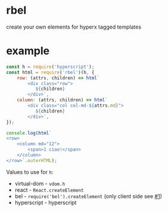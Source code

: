 # rbel

create your own elements for hyperx tagged templates

# example

```js
const h = require('hyperscript');
const html = require('rbel')(h, {
    row: (attrs, children) => html`
        <div class="row">
           ${children}
        </div>`,
    column: (attrs, children) => html`
        <div class="col col-md-${attrs.md}">
           ${children}
        </div>`,
});

console.log(html`
<row>
    <column md="12">
        <span>1 ciao!</span>
    </column>
</row>`.outerHTML);
```

Values to use for `h`:

* virtual-dom - `vdom.h`
* react - `React.createElement`
* bel - `require('bel').createElement` (only client side see [#1](https://github.com/aaaristo/rbel/issues/1))
* hyperscript - hyperscript
